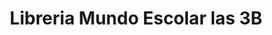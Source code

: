 ---
title: "Libreria Mundo Escolar las 3B"
url: /villa-canales/libreria-mundo-escolar-las-3b/
shop: material de oficina
---